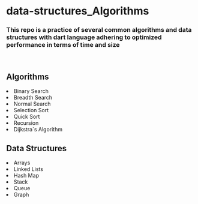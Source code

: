 # data-structures_Algorithms

<h3> This repo is a practice of several common algorithms and data structures with dart language adhering to optimized performance in terms of time and size</h3> <Br>

<h2>Algorithms</h2>

<ui>
  <li>Binary Search</li>
  <li>Breadth Search</li>
  <li>Normal Search</li>
  <li>Selection Sort</li>
  <li>Quick Sort</li>
  <li>Recursion</li>
  <li>Dijkstra`s Algorithm</li>
  
</ui>
  
<h2>Data Structures</h2>

<ui>
  <li>Arrays</li>
  <li>Linked Lists</li>
  <li>Hash Map</li>
  <li>Stack</li>
  <li>Queue</li>
  <li>Graph</li>
  
</ui>
